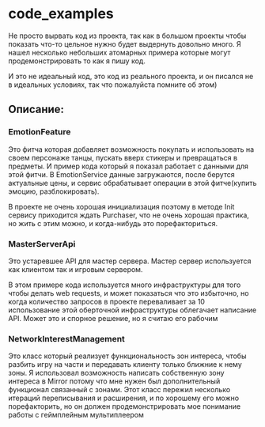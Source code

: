 # code_examples

Не просто вырвать код из проекта, так как в большом проекты чтобы показать что-то цельное нужно будет выдернуть довольно много. Я нашел несколько небольших атомарных примера которые могут продемонстрировать то как я пишу код. 

И это не идеальный код, это код из реального проекта, и он писался не в идеальных условиях, так что пожалуйста помните об этом)

## Описание:

### EmotionFeature

Это фитча которая добавляет возможность покупать и использовать на своем персонаже танцы, пускать вверх стикеры и превращаться в предметы. И пример кода который я показал работает с данными для этой фитчи. В EmotionService данные загружаются, после берутся актуальные цены, и сервис обрабатывает операции в этой фитче(купить эмоцию, разблокировать).

В проекте не очень хорошая инициализация поэтому в методе Init сервису приходится ждать Purchaser, что не очень хорошая практика, но жить с этим можно, и когда-нибудь это порефакториться.

### MasterServerApi

Это устаревшее API для мастер сервера. Мастер сервер используется как клиентом так и игровым сервером. 

В этом примере кода используется много инфраструктуры для того чтобы делать web requests, и может показаться что это избыточно, но когда количество запросов в проекте переваливает за 10 использование этой оберточной инфраструктуры облегачает написание API. Может это и спорное решение, но я считаю его рабочим

### NetworkInterestManagement

Это класс который реализует функциональность зон интереса, чтобы разбить игру на части и передавать клиенту только ближние к нему зоны. Я использовал возможность написать собственную зону интереса в Mirror потому что мне нужен был дополнительный функционал связанный с зонами. Этот класс пережил несколько итераций переписывания и расширения, и по хорошему его можно порефакторить, но он должен продемонстрировать мое понимание работы с геймплейным мультиплеером
